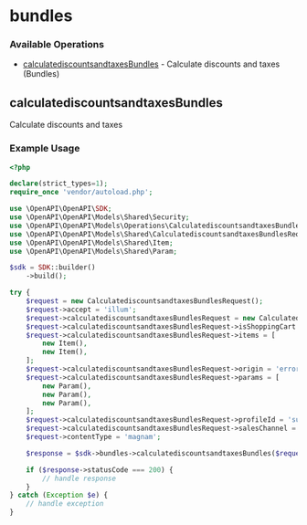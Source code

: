 # bundles

### Available Operations

* [calculatediscountsandtaxesBundles](#calculatediscountsandtaxesbundles) - Calculate discounts and taxes (Bundles)

## calculatediscountsandtaxesBundles

Calculate discounts and taxes

### Example Usage

```php
<?php

declare(strict_types=1);
require_once 'vendor/autoload.php';

use \OpenAPI\OpenAPI\SDK;
use \OpenAPI\OpenAPI\Models\Shared\Security;
use \OpenAPI\OpenAPI\Models\Operations\CalculatediscountsandtaxesBundlesRequest;
use \OpenAPI\OpenAPI\Models\Shared\CalculatediscountsandtaxesBundlesRequest;
use \OpenAPI\OpenAPI\Models\Shared\Item;
use \OpenAPI\OpenAPI\Models\Shared\Param;

$sdk = SDK::builder()
    ->build();

try {
    $request = new CalculatediscountsandtaxesBundlesRequest();
    $request->accept = 'illum';
    $request->calculatediscountsandtaxesBundlesRequest = new CalculatediscountsandtaxesBundlesRequest();
    $request->calculatediscountsandtaxesBundlesRequest->isShoppingCart = false;
    $request->calculatediscountsandtaxesBundlesRequest->items = [
        new Item(),
        new Item(),
    ];
    $request->calculatediscountsandtaxesBundlesRequest->origin = 'error';
    $request->calculatediscountsandtaxesBundlesRequest->params = [
        new Param(),
        new Param(),
        new Param(),
    ];
    $request->calculatediscountsandtaxesBundlesRequest->profileId = 'suscipit';
    $request->calculatediscountsandtaxesBundlesRequest->salesChannel = 'iure';
    $request->contentType = 'magnam';

    $response = $sdk->bundles->calculatediscountsandtaxesBundles($request);

    if ($response->statusCode === 200) {
        // handle response
    }
} catch (Exception $e) {
    // handle exception
}
```
